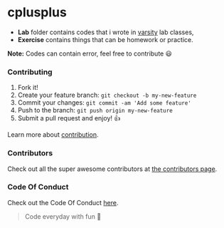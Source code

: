 # cplusplus
* **Lab** folder contains codes that i wrote in [varsity](https://www.aiub.edu) lab classes, 
* **Exercise** contains things that can be homework or practice.

**Note:** Codes can contain error, feel free to contribute :smiley:

### Contributing

1. Fork it!
2. Create your feature branch: `git checkout -b my-new-feature`
3. Commit your changes: `git commit -am 'Add some feature'`
4. Push to the branch: `git push origin my-new-feature`
5. Submit a pull request and enjoy! :thumbsup:

Learn more about [contribution](https://github.com/IamLizu/cplusplus/blob/master/CONTRIBUTING.md).

### Contributors

Check out all the super awesome contributors at [the contributors page](https://github.com/IamLizu/cplusplus/graphs/contributors).

### Code Of Conduct
Check out the Code Of Conduct [here](https://github.com/IamLizu/cplusplus/blob/master/CODE_OF_CONDUCT.md).

> Code everyday with fun :speech_balloon:

